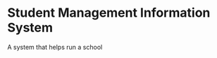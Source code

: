 Student Management Information System
=====================================

A system that helps run a school
